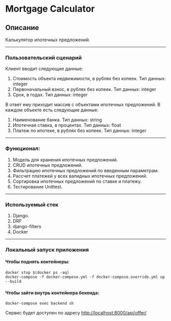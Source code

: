 # Mortgage Calculator

## Описание

Калькулятор ипотечных предложений.

----

### Пользовательский сценарий
Клиент вводит следующие данные:
1. Стоимость объекта недвижимости, в рублях без копеек. Тип данных: integer
2. Первоначальный взнос, в рублях без копеек. Тип данных: integer
3. Срок, в годах. Тип данных: integer

В ответ ему приходит массив с объектами ипотечных предложений. В каждом объекте есть следующие данные:
1. Наименование банка. Тип данных: string
2. Ипотечная ставка, в процентах. Тип данных: float
3. Платеж по ипотеке, в рублях без копеек.  Тип данных: integer

----

### Функционал: 
1. Модель для хранения ипотечных предложений.
2. CRUD ипотечных предложений.
3. Фильтрацию ипотечных предложений по введенным параметрам.
4. Рассчет платежей у всех валидных ипотечных предложений.
5. Сортировка ипотечных предложений по ставке и платежу.
6. Тестирование Unittest.

----

### Используемый стек
1) Django.
2) DRF
3) django-filters
4) Docker

----
### Локальный запуск приложения
#### Чтобы поднять контейнеры:
```shell
docker stop $(docker ps -aq)
docker-compose -f docker-compose.yml -f docker-compose.override.yml up --build
```
#### Чтобы зайти внутрь контейнера бекенда:
```shell
docker-compose exec backend sh
```
Сервис будет доступен по адресу [http://localhost:8000/api/offer/](http://localhost:8000/api/offer/)
